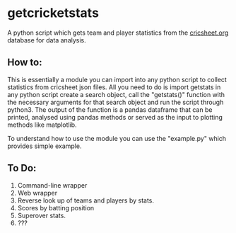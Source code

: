 # getcricketstats
A python script which gets team and player statistics from the [cricsheet.org](https://cricsheet.org/) database for data analysis.

## How to:
This is essentially a module you can import into any python script to collect statistics from cricsheet json files. All you need to do is import getstats in any python script create a search object, call the "getstats()" function with the necessary arguments for that search object and run the script through python3. The output of the function is a pandas dataframe that can be printed, analysed using pandas methods or served as the input to plotting methods like matplotlib.

To understand how to use the module you can use the "example.py" which provides simple example.


## To Do:
1. Command-line wrapper
2. Web wrapper
3. Reverse look up of teams and players by stats.
4. Scores by batting position
5. Superover stats.
6. ???
